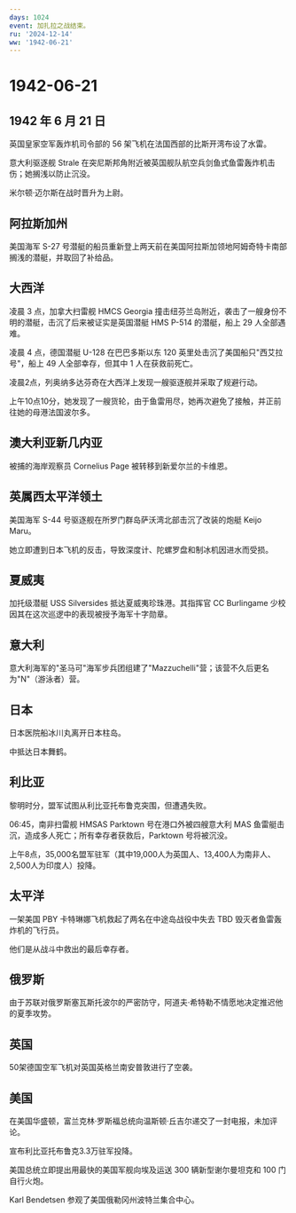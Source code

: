 ```yaml
---
days: 1024
event: 加扎拉之战结束。
ru: '2024-12-14'
ww: '1942-06-21'
---
```


# 1942-06-21

## 1942 年 6 月 21 日

英国皇家空军轰炸机司令部的 56 架飞机在法国西部的比斯开湾布设了水雷。

意大利驱逐舰 Strale
在突尼斯邦角附近被英国舰队航空兵剑鱼式鱼雷轰炸机击伤；她搁浅以防止沉没。

米尔顿·迈尔斯在战时晋升为上尉。

## 阿拉斯加州

美国海军 S-27
号潜艇的船员重新登上两天前在美国阿拉斯加领地阿姆奇特卡南部搁浅的潜艇，并取回了补给品。

## 大西洋

凌晨 3 点，加拿大扫雷舰 HMCS Georgia
撞击纽芬兰岛附近，袭击了一艘身份不明的潜艇，击沉了后来被证实是英国潜艇
HMS P-514 的潜艇，船上 29 人全部遇难。

凌晨 4 点，德国潜艇 U-128 在巴巴多斯以东 120
英里处击沉了美国船只"西艾拉号"，船上 49 人全部幸存，但其中 1
人在获救前死亡。

凌晨2点，列奥纳多达芬奇在大西洋上发现一艘驱逐舰并采取了规避行动。

上午10点10分，她发现了一艘货轮，由于鱼雷用尽，她再次避免了接触，并正前往她的母港法国波尔多。

## 澳大利亚新几内亚

被捕的海岸观察员 Cornelius Page 被转移到新爱尔兰的卡维恩。

## 英属西太平洋领土

美国海军 S-44 号驱逐舰在所罗门群岛萨沃湾北部击沉了改装的炮艇 Keijo
Maru。

她立即遭到日本飞机的反击，导致深度计、陀螺罗盘和制冰机因进水而受损。

## 夏威夷

加托级潜艇 USS Silversides 抵达夏威夷珍珠港。其指挥官 CC Burlingame
少校因其在这次巡逻中的表现被授予海军十字勋章。

## 意大利

意大利海军的"圣马可"海军步兵团组建了"Mazzuchelli"营；该营不久后更名为"N"（游泳者）营。

## 日本

日本医院船冰川丸离开日本柱岛。

中抵达日本舞鹤。

## 利比亚

黎明时分，盟军试图从利比亚托布鲁克突围，但遭遇失败。

06:45，南非扫雷舰 HMSAS Parktown 号在港口外被四艘意大利 MAS
鱼雷艇击沉，造成多人死亡；所有幸存者获救后，Parktown 号将被沉没。

上午8点，35,000名盟军驻军（其中19,000人为英国人、13,400人为南非人、2,500人为印度人）投降。

## 太平洋

一架美国 PBY 卡特琳娜飞机救起了两名在中途岛战役中失去 TBD
毁灭者鱼雷轰炸机的飞行员。

他们是从战斗中救出的最后幸存者。

## 俄罗斯

由于苏联对俄罗斯塞瓦斯托波尔的严密防守，阿道夫·希特勒不情愿地决定推迟他的夏季攻势。

## 英国

50架德国空军飞机对英国英格兰南安普敦进行了空袭。

## 美国

在美国华盛顿，富兰克林·罗斯福总统向温斯顿·丘吉尔递交了一封电报，未加评论。

宣布利比亚托布鲁克3.3万驻军投降。

美国总统立即提出用最快的美国军舰向埃及运送 300 辆新型谢尔曼坦克和 100
门自行火炮。

Karl Bendetsen 参观了美国俄勒冈州波特兰集合中心。